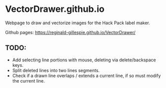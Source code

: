 # VectorDrawer.github.io

Webpage to draw and vectorize images for the Hack Pack label maker.

Github pages: https://reginald-gillespie.github.io/VectorDrawer/


## TODO:
- Add selecting line portions with mouse, deleting via delete/backspace keys.
- Split deleted lines into two lines segments.
- Check if a drawn line overlaps / extends a current line, if so must modify the current line.